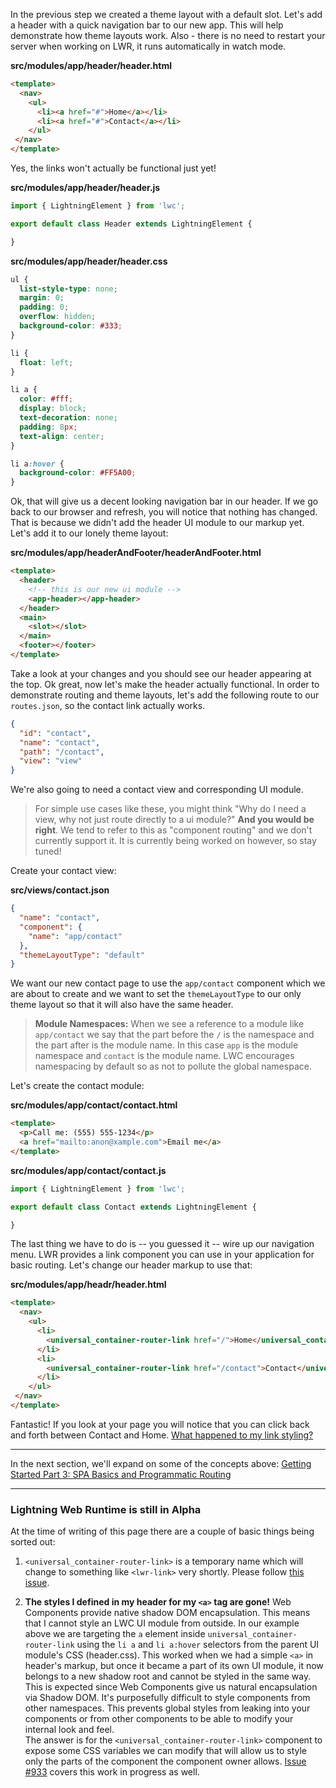 In the previous step we created a theme layout with a default slot. Let's add a header with a quick navigation bar to our new app. This will help demonstrate how theme layouts work. Also - there is no need to restart your server when working on LWR, it runs automatically in watch mode. 

**src/modules/app/header/header.html**

```html
<template>
  <nav>
    <ul>
      <li><a href="#">Home</a></li>
      <li><a href="#">Contact</a></li>
    </ul>
 </nav>
</template>
```

Yes, the links won't actually be functional just yet!

**src/modules/app/header/header.js**

```javascript
import { LightningElement } from 'lwc';

export default class Header extends LightningElement {

}
```

**src/modules/app/header/header.css**

```css
ul {
  list-style-type: none;
  margin: 0;
  padding: 0;
  overflow: hidden;
  background-color: #333;
}

li {
  float: left;
}

li a {
  color: #fff;
  display: block;
  text-decoration: none;
  padding: 8px;
  text-align: center;
}

li a:hover {
  background-color: #FF5A00;
}
```

Ok, that will give us a decent looking navigation bar in our header. If we go back to our browser and refresh, you will notice that nothing has changed. That is because we didn't add the header UI module to our markup yet. Let's add it to our lonely theme layout:

**src/modules/app/headerAndFooter/headerAndFooter.html**

```html
<template>
  <header>
    <!-- this is our new ui module -->
    <app-header></app-header>
  </header>
  <main>
    <slot></slot>
  </main>
  <footer></footer>
</template>
```

Take a look at your changes and you should see our header appearing at the top. Ok great, now let's make the header actually functional. In order to demonstrate routing and theme layouts, let's add the following route to our `routes.json`,  so the contact link actually works.

```json
{
  "id": "contact",
  "name": "contact",
  "path": "/contact",
  "view": "view"
}
```

We're also going to need a contact view and corresponding UI module.

> For simple use cases like these, you might think "Why do I need a view, why not just route directly to a ui module?" **And you would be right**. We tend to refer to this as "component routing" and we don't currently support it. It is currently being worked on however, so stay tuned!

Create your contact view:

**src/views/contact.json**

```json
{
  "name": "contact",
  "component": {
    "name": "app/contact"
  },
  "themeLayoutType": "default"
}
```

We want our new contact page to use the `app/contact` component which we are about to create and we want to set the `themeLayoutType` to our only theme layout so that it will also have the same header.

> **Module Namespaces:** When we see a reference to a module like `app/contact` we say that the part before the `/` is the namespace and the part after is the module name. In this case `app` is the module namespace and `contact` is the module name. LWC encourages namespacing by default so as not to pollute the global namespace.

Let's create the contact module:

**src/modules/app/contact/contact.html**

```html
<template>
  <p>Call me: (555) 555-1234</p>
  <a href="mailto:anon@xample.com">Email me</a>
</template>
```

**src/modules/app/contact/contact.js**

```javascript
import { LightningElement } from 'lwc';

export default class Contact extends LightningElement {

}
```

The last thing we have to do is -- you guessed it -- wire up our navigation menu. LWR provides a link component you can use in your application for basic routing. Let's change our header markup to use that:

**src/modules/app/headr/header.html**

```html
<template>
  <nav>
    <ul>
      <li>
        <universal_container-router-link href="/">Home</universal_container-router-link>
      </li>
      <li>
        <universal_container-router-link href="/contact">Contact</universal_container-router-link>
      </li>
    </ul>
 </nav>
</template>
```

Fantastic! If you look at your page you will notice that you can click back and forth between Contact and Home. [What happened to my link styling?](#lightning-web-runtime-is-still-in-alpha)

----

In the next section, we'll expand on some of the concepts above: [Getting Started Part 3: SPA Basics and Programmatic Routing](https://git.soma.salesforce.com/communities/webruntime/wiki/Getting-Started-Part-3:-SPA-Basics-and-Programmatic-Routing)

----

### Lightning Web Runtime is still in Alpha

At the time of writing of this page there are a couple of basic things being sorted out:

1. `<universal_container-router-link>` is a temporary name which will change to something like `<lwr-link>` very shortly. Please follow [this issue](https://git.soma.salesforce.com/communities/webruntime/issues/933).

2. **The styles I defined in my header for my `<a>` tag are gone!** Web Components provide native shadow DOM encapsulation. This means that I cannot style an LWC UI module from outside. In our example above we are targeting the `a` element inside `universal_container-router-link` using the `li a` and `li a:hover` selectors from the parent UI module's CSS (header.css). This worked when we had a simple `<a>` in header's markup, but once it became a part of its own UI module, it now belongs to a new shadow root and cannot be styled in the same way.  
This is expected since Web Components give us natural encapsulation via Shadow DOM. It's purposefully difficult to style components from other namespaces. This prevents global styles from leaking into your components or from other components to be able to modify your internal look and feel.  
The answer is for the `<universal_container-router-link>` component to expose some CSS variables we can modify that will allow us to style only the parts of the component the component owner allows. [Issue #933](https://git.soma.salesforce.com/communities/webruntime/issues/933) covers this work in progress as well.